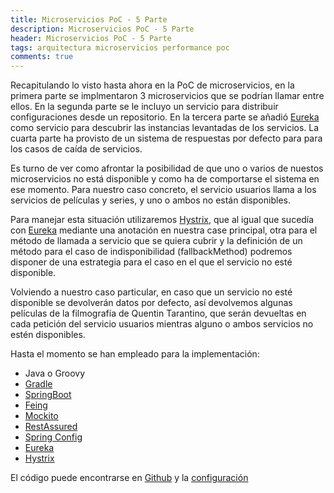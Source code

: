 ```yaml
---
title: Microservicios PoC - 5 Parte
description: Microservicios PoC - 5 Parte
header: Microservicios PoC - 5 Parte
tags: arquitectura microservicios performance poc
comments: true
---
```


Recapitulando lo visto hasta ahora en la PoC de microservicios, en la primera parte se implmentaron 3 microservicios que se podrían llamar entre ellos. En la segunda parte se le incluyo un servicio para distribuir configuraciones desde un repositorio. En la tercera parte se añadió [Eureka](https://github.com/Netflix/eureka) como servicio para descubrir las instancias levantadas de los servicios. La cuarta parte ha provisto de un sistema de respuestas por defecto para para los casos de caída de servicios.

Es turno de ver como afrontar la posibilidad de que uno o varios de nuestos microservicios no está disponible y como ha de comportarse el sistema en ese momento. Para nuestro caso concreto, el servicio usuarios llama a los servicios de películas y series, y uno o ambos no están disponibles.

Para manejar esta situación utilizaremos [Hystrix](https://github.com/Netflix/Hystrix), que al igual que sucedía con [Eureka](https://github.com/Netflix/eureka) mediante una anotación en nuestra case principal, otra para el método de llamada a servicio que se quiera cubrir y la definición de un método para el caso de indisponibilidad (fallbackMethod) podremos disponer de una estrategia para el caso en el que el servicio no esté disponible.

Volviendo a nuestro caso particular, en caso que un servicio no esté disponible se devolverán datos por defecto, así devolvemos algunas películas de la filmografía de Quentin Tarantino, que serán devueltas en cada petición del servicio usuarios mientras alguno o ambos servicios no estén disponibles.

Hasta el momento se han empleado para la implementación:

- Java o Groovy
- [Gradle](https://gradle.org)
- [SpringBoot](https://spring.io/projects/spring-boot)
- [Feing](https://github.com/OpenFeign/feign)
- [Mockito](http://site.mockito.org)
- [RestAssured](http://rest-assured.io)
- [Spring Config](https://cloud.spring.io/spring-cloud-config/)
- [Eureka](https://github.com/Netflix/eureka)
- [Hystrix](https://github.com/Netflix/Hystrix)

El código puede encontrarse en [Github](https://github.com/manudevelopia/showltan) y la [configuración](https://github.com/manudevelopia/showltan-config)